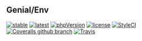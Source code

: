 ## Genial/Env
[![stable](https://img.shields.io/badge/stable-v1.0.0-lightgrey.svg?style=flat-square)](https://github.com/Genial-Framework/Env/releases) [![latest](https://img.shields.io/badge/latest-v1.0.0-ff69b4.svg?style=flat-square)](https://github.com/Genial-Framework/Env/releases) [![phpVersion](https://img.shields.io/badge/PHP-%3E%3D%207.0-blue.svg?style=flat-square)](https://secure.php.net/) [![license](https://img.shields.io/badge/license-BSD--3--Clause-orange.svg?style=flat-square)](https://github.com/Genial-Framework/Env/blob/master/LICENSE) [![StyleCI](https://styleci.io/repos/113257729/shield?branch=master)](https://styleci.io/repos/113257729) [![Coveralls github branch](https://img.shields.io/coveralls/github/Genial-Framework/Env/master.svg?style=flat-square)](https://coveralls.io/github/Genial-Framework/Env?branch=master) [![Travis](https://img.shields.io/travis/Genial-Framework/Env.svg?style=flat-square)](https://travis-ci.org/Genial-Framework/Env)  

